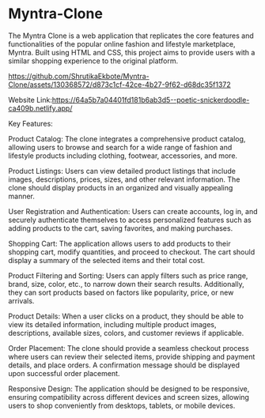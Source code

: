 # Myntra-Clone
The Myntra Clone is a web application that replicates the core features and functionalities of the popular online fashion and lifestyle marketplace, Myntra. Built using HTML and CSS, this project aims to provide users with a similar shopping experience to the original platform.






https://github.com/ShrutikaEkbote/Myntra-Clone/assets/130368572/d873c1cf-42ce-4b27-9f62-d68dc35f1372

Website Link:https://64a5b7a04401fd181b6ab3d5--poetic-snickerdoodle-ca409b.netlify.app/



Key Features:

Product Catalog: The clone integrates a comprehensive product catalog, allowing users to browse and search for a wide range of fashion and lifestyle products including clothing, footwear, accessories, and more.

Product Listings: Users can view detailed product listings that include images, descriptions, prices, sizes, and other relevant information. The clone should display products in an organized and visually appealing manner.

User Registration and Authentication: Users can create accounts, log in, and securely authenticate themselves to access personalized features such as adding products to the cart, saving favorites, and making purchases.

Shopping Cart: The application allows users to add products to their shopping cart, modify quantities, and proceed to checkout. The cart should display a summary of the selected items and their total cost.

Product Filtering and Sorting: Users can apply filters such as price range, brand, size, color, etc., to narrow down their search results. Additionally, they can sort products based on factors like popularity, price, or new arrivals.

Product Details: When a user clicks on a product, they should be able to view its detailed information, including multiple product images, descriptions, available sizes, colors, and customer reviews if applicable.

Order Placement: The clone should provide a seamless checkout process where users can review their selected items, provide shipping and payment details, and place orders. A confirmation message should be displayed upon successful order placement.

Responsive Design: The application should be designed to be responsive, ensuring compatibility across different devices and screen sizes, allowing users to shop conveniently from desktops, tablets, or mobile devices.
